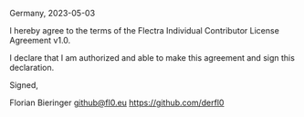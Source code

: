 Germany, 2023-05-03

I hereby agree to the terms of the Flectra Individual Contributor License
Agreement v1.0.

I declare that I am authorized and able to make this agreement and sign this
declaration.

Signed,

Florian Bieringer github@fl0.eu https://github.com/derfl0